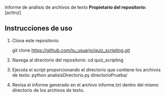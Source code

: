 Informe de análisis de archivos de texto
**Propietario del repositorio:** [acttnz]

## Instrucciones de uso

1. Clona este repositorio:

   git clone https://github.com/tu_usuario/quiz_scripting.git
   
2. Navega al directorio del repositorio:
    cd quiz_scripting

3. Ejecuta el script proporcionando el directorio que contiene los archivos de texto:
    python analisisDirectorio.py directorioPrueba/

4. Revisa el informe generado en el archivo informe.txt dentro del mismo directorio de los archivos de texto.

